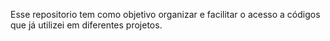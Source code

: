 Esse repositorio tem como objetivo organizar e facilitar o acesso a códigos que já utilizei em diferentes projetos.
